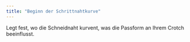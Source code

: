 ```yaml
---
title: "Beginn der Schrittnahtkurve"
---
```


Legt fest, wo die Schneidnaht kurvent, was die Passform an Ihrem Crotch beeinflusst.




